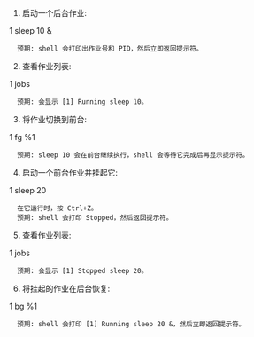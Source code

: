    1. 启动一个后台作业:

   1     sleep 10 &

      预期: shell 会打印出作业号和 PID，然后立即返回提示符。

   2. 查看作业列表:

   1     jobs

      预期: 会显示 [1] Running sleep 10。


   3. 将作业切换到前台:

   1     fg %1

      预期: sleep 10 会在前台继续执行，shell 会等待它完成后再显示提示符。

   4. 启动一个前台作业并挂起它:

   1     sleep 20

      在它运行时，按 Ctrl+Z。
      预期: shell 会打印 Stopped，然后返回提示符。


   5. 查看作业列表:

   1     jobs

      预期: 会显示 [1] Stopped sleep 20。


   6. 将挂起的作业在后台恢复:

   1     bg %1

      预期: shell 会打印 [1] Running sleep 20 &，然后立即返回提示符。